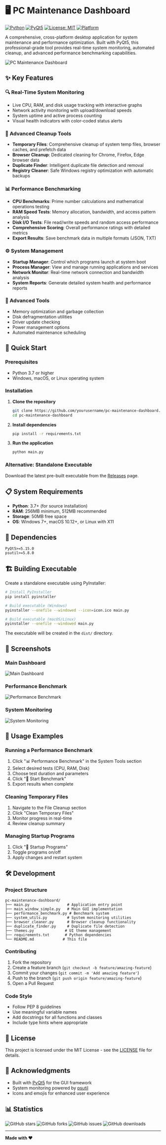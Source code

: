 # 🖥️ PC Maintenance Dashboard

[![Python](https://img.shields.io/badge/Python-3.7+-blue.svg)](https://python.org)
[![PyQt5](https://img.shields.io/badge/PyQt5-5.15+-green.svg)](https://pypi.org/project/PyQt5/)
[![License: MIT](https://img.shields.io/badge/License-MIT-yellow.svg)](https://opensource.org/licenses/MIT)
[![Platform](https://img.shields.io/badge/Platform-Windows%20%7C%20macOS%20%7C%20Linux-lightgrey.svg)](https://github.com/yourusername/pc-maintenance-dashboard)

A comprehensive, cross-platform desktop application for system maintenance and performance optimization. Built with PyQt5, this professional-grade tool provides real-time system monitoring, automated cleanup, and advanced performance benchmarking capabilities.

![PC Maintenance Dashboard](https://via.placeholder.com/800x500/2c3e50/ffffff?text=PC+Maintenance+Dashboard+Screenshot)

## ✨ Key Features

### 🔍 **Real-Time System Monitoring**
- Live CPU, RAM, and disk usage tracking with interactive graphs
- Network activity monitoring with upload/download speeds
- System uptime and active process counting
- Visual health indicators with color-coded status alerts

### 🧹 **Advanced Cleanup Tools**
- **Temporary Files**: Comprehensive cleanup of system temp files, browser caches, and prefetch data
- **Browser Cleanup**: Dedicated cleaning for Chrome, Firefox, Edge browser data
- **Duplicate Finder**: Intelligent duplicate file detection and removal
- **Registry Cleaner**: Safe Windows registry optimization with automatic backups

### 📊 **Performance Benchmarking**
- **CPU Benchmarks**: Prime number calculations and mathematical operations testing
- **RAM Speed Tests**: Memory allocation, bandwidth, and access pattern analysis  
- **Disk I/O Tests**: File read/write speeds and random access performance
- **Comprehensive Scoring**: Overall performance ratings with detailed metrics
- **Export Results**: Save benchmark data in multiple formats (JSON, TXT)

### ⚙️ **System Management**
- **Startup Manager**: Control which programs launch at system boot
- **Process Manager**: View and manage running applications and services
- **Network Monitor**: Real-time network connection and bandwidth analysis
- **System Reports**: Generate detailed system health and performance reports

### 🔧 **Advanced Tools**
- Memory optimization and garbage collection
- Disk defragmentation utilities
- Driver update checking
- Power management options
- Automated maintenance scheduling

## 🚀 Quick Start

### Prerequisites
- Python 3.7 or higher
- Windows, macOS, or Linux operating system

### Installation

1. **Clone the repository**
   ```bash
   git clone https://github.com/yourusername/pc-maintenance-dashboard.git
   cd pc-maintenance-dashboard
   ```

2. **Install dependencies**
   ```bash
   pip install -r requirements.txt
   ```

3. **Run the application**
   ```bash
   python main.py
   ```

### Alternative: Standalone Executable
Download the latest pre-built executable from the [Releases](https://github.com/yourusername/pc-maintenance-dashboard/releases) page.

## 📋 System Requirements

- **Python**: 3.7+ (for source installation)
- **RAM**: 256MB minimum, 512MB recommended
- **Storage**: 50MB free space
- **OS**: Windows 7+, macOS 10.12+, or Linux with X11

## 🔧 Dependencies

```
PyQt5>=5.15.0
psutil>=5.8.0
```

## 🏗️ Building Executable

Create a standalone executable using PyInstaller:

```bash
# Install PyInstaller
pip install pyinstaller

# Build executable (Windows)
pyinstaller --onefile --windowed --icon=icon.ico main.py

# Build executable (macOS/Linux)
pyinstaller --onefile --windowed main.py
```

The executable will be created in the `dist/` directory.

## 📸 Screenshots

### Main Dashboard
![Main Dashboard](https://via.placeholder.com/600x400/34495e/ffffff?text=Main+Dashboard+View)

### Performance Benchmark
![Performance Benchmark](https://via.placeholder.com/600x400/27ae60/ffffff?text=Performance+Benchmark+Tool)

### System Monitoring
![System Monitoring](https://via.placeholder.com/600x400/3498db/ffffff?text=Real-Time+System+Graphs)

## 🎯 Usage Examples

### Running a Performance Benchmark
1. Click "📊 Performance Benchmark" in the System Tools section
2. Select desired tests (CPU, RAM, Disk)
3. Choose test duration and parameters
4. Click "🚀 Start Benchmark"
5. Export results when complete

### Cleaning Temporary Files
1. Navigate to the File Cleanup section
2. Click "Clean Temporary Files"
3. Monitor progress in real-time
4. Review cleanup summary

### Managing Startup Programs
1. Click "🚀 Startup Programs"
2. Toggle programs on/off
3. Apply changes and restart system

## 🛠️ Development

### Project Structure
```
pc-maintenance-dashboard/
├── main.py                 # Application entry point
├── main_window_simple.py   # Main GUI implementation
├── performance_benchmark.py # Benchmark system
├── system_utils.py         # System monitoring utilities
├── browser_cleaner.py      # Browser cleanup functionality
├── duplicate_finder.py     # Duplicate file detection
├── themes.py              # UI theme management
├── requirements.txt       # Python dependencies
└── README.md             # This file
```

### Contributing

1. Fork the repository
2. Create a feature branch (`git checkout -b feature/amazing-feature`)
3. Commit your changes (`git commit -m 'Add amazing feature'`)
4. Push to the branch (`git push origin feature/amazing-feature`)
5. Open a Pull Request

### Code Style
- Follow PEP 8 guidelines
- Use meaningful variable names
- Add docstrings for all functions and classes
- Include type hints where appropriate

## 📝 License

This project is licensed under the MIT License - see the [LICENSE](LICENSE) file for details.


## 🙏 Acknowledgments

- Built with [PyQt5](https://www.riverbankcomputing.com/software/pyqt/) for the GUI framework
- System monitoring powered by [psutil](https://github.com/giampaolo/psutil)
- Icons and emojis for enhanced user experience

## 📊 Statistics

![GitHub stars](https://img.shields.io/github/stars/yourusername/pc-maintenance-dashboard)
![GitHub forks](https://img.shields.io/github/forks/yourusername/pc-maintenance-dashboard)
![GitHub issues](https://img.shields.io/github/issues/yourusername/pc-maintenance-dashboard)
![GitHub downloads](https://img.shields.io/github/downloads/yourusername/pc-maintenance-dashboard/total)

---

**Made with ❤️**
